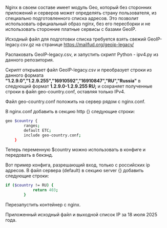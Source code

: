 Nginx в своем составе имеет модуль Geo, который без сторонних приложений и серверов может определять страну пользователя, из специально подготовленного списка адресов. 
Это позволит использовать официальный образ nginx, без его пересборки и не использовать сторонние платные сервисы с базами GeoIP.

Исходный файл для подготовки списка требуется взять свежий GeoIP-legacy.csv.gz на странице https://mailfud.org/geoip-legacy/

Распаковать GeoIP-legacy.csv, и запустить скрипт Python - ipv4.py из данного репозитория.

Скрипт открывает файл GeoIP-legacy.csv и преобразует строки из данного формата **"1.2.9.0","1.2.9.255","16910592","16910847","RU","Russia"** в следующий формат **1.2.9.0-1.2.9.255 RU;** и сохраняет полученные строки в файл geo-country.conf, оставляя только IPv4.

Файл geo-country.conf положить на сервер рядом с nginx.conf.

В nginx.conf добавить в секцию http {} следующие строки:
```sh
geo $country {
        ranges; 
        default ETC; 
        include geo-country.conf;
    }
```

Теперь переменную $country можно использовать в конфиге и передовать в бекэнд. 

Вот пример конфига, разрешающий вход, только с российских ip адресов.
В файл сервера (default) в секцию server {} добавить следующие строки:
```sh
if ($country != RU) {   
            return 403;   
        }
```

Перезапустить контейнер с nginx.

Приложенный исходный файл и выходной список IP за 18 июля 2025 года.
